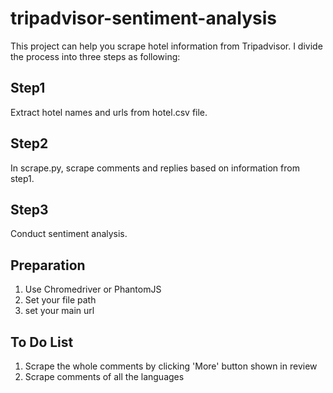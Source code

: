 # tripadvisor-sentiment-analysis
This project can help you scrape hotel information from Tripadvisor. I divide the process into three steps as following:
## Step1
 Extract hotel names and urls from hotel.csv file.
## Step2
 In scrape.py, scrape comments and replies based on information from step1.
## Step3
 Conduct sentiment analysis.

## Preparation 
1. Use Chromedriver or PhantomJS
2. Set your file path
3. set your main url
 
## To Do List
1. Scrape the whole comments by clicking 'More' button shown in review
2. Scrape comments of all the languages
